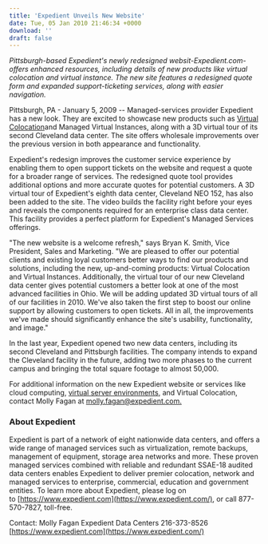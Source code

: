 ```yaml
---
title: 'Expedient Unveils New Website'
date: Tue, 05 Jan 2010 21:46:34 +0000
download: ''
draft: false
---
```


_Pittsburgh-based Expedient's newly redesigned websit-Expedient.com-offers enhanced resources, including details of new products like virtual colocation and virtual instance. The new site features a redesigned quote form and expanded support-ticketing services, along with easier navigation._

Pittsburgh, PA - January 5, 2009 -- Managed-services provider Expedient has a new look. They are excited to showcase new products such as [Virtual Colocation](https://www.expedient.com/products/virtual-colocation.php)and Managed Virtual Instances, along with a 3D virtual tour of its second Cleveland data center. The site offers wholesale improvements over the previous version in both appearance and functionality.

Expedient's redesign improves the customer service experience by enabling them to open support tickets on the website and request a quote for a broader range of services. The redesigned quote tool provides additional options and more accurate quotes for potential customers. A 3D virtual tour of Expedient's eighth data center, Cleveland NEO 152, has also been added to the site. The video builds the facility right before your eyes and reveals the components required for an enterprise class data center. This facility provides a perfect platform for Expedient's Managed Services offerings.

"The new website is a welcome refresh," says Bryan K. Smith, Vice President, Sales and Marketing. "We are pleased to offer our potential clients and existing loyal customers better ways to find our products and solutions, including the new, up-and-coming products: Virtual Colocation and Virtual Instances. Additionally, the virtual tour of our new Cleveland data center gives potential customers a better look at one of the most advanced facilities in Ohio. We will be adding updated 3D virtual tours of all of our facilities in 2010. We've also taken the first step to boost our online support by allowing customers to open tickets. All in all, the improvements we've made should significantly enhance the site's usability, functionality, and image."

In the last year, Expedient opened two new data centers, including its second Cleveland and Pittsburgh facilities. The company intends to expand the Cleveland facility in the future, adding two more phases to the current campus and bringing the total square footage to almost 50,000.

For additional information on the new Expedient website or services like cloud computing, [virtual server environments](https://www.expedient.com/products/managed-virtual-instance.php), and Virtual Colocation, contact Molly Fagan at [molly.fagan@expedient.com.](mailto:molly.fagan@expedient.com)

### About Expedient

Expedient is part of a network of eight nationwide data centers, and offers a wide range of managed services such as virtualization, remote backups, management of equipment, storage area networks and more. These proven managed services combined with reliable and redundant SSAE-18 audited data centers enables Expedient to deliver premier colocation, network and managed services to enterprise, commercial, education and government entities. To learn more about Expedient, please log on to [https://www.expedient.com](https://www.expedient.com/), or call 877-570-7827, toll-free.

Contact: Molly Fagan Expedient Data Centers 216-373-8526 [https://www.expedient.com](https://www.expedient.com/)